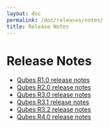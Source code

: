 ```yaml
---
layout: doc
permalink: /doc/releases/notes/
title: Release Notes
---
```


Release Notes
=============

* [Qubes R1.0 release notes](/doc/releases/1.0/release-notes/)
* [Qubes R2.0 release notes](/doc/releases/2.0/release-notes/)
* [Qubes R3.0 release notes](/doc/releases/3.0/release-notes/)
* [Qubes R3.1 release notes](/doc/releases/3.1/release-notes/)
* [Qubes R3.2 release notes](/doc/releases/3.2/release-notes/)
* [Qubes R4.0 release notes](/doc/releases/4.0/release-notes/)
